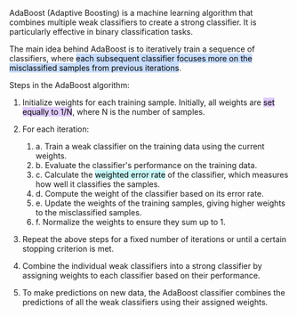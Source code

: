 AdaBoost (Adaptive Boosting) is a machine learning algorithm that combines multiple weak classifiers to create a strong classifier. It is particularly effective in binary classification tasks.

The main idea behind AdaBoost is to iteratively train a sequence of classifiers, where <mark style="background: #ADCCFFA6;">each subsequent classifier focuses more on the misclassified samples from previous iterations</mark>.

Steps in the AdaBoost algorithm:

1.  Initialize weights for each training sample. Initially, all weights are <mark style="background: #D2B3FFA6;">set equally to 1/N</mark>, where N is the number of samples.
    
2.  For each iteration: 
	1. a. Train a weak classifier on the training data using the current weights. 
	2. b. Evaluate the classifier's performance on the training data. 
	3. c. Calculate the <mark style="background: #ABF7F7A6;">weighted error rate</mark> of the classifier, which measures how well it classifies the samples. 
	4. d. Compute the weight of the classifier based on its error rate. 
	5. e. Update the weights of the training samples, giving higher weights to the misclassified samples. 
	6. f. Normalize the weights to ensure they sum up to 1.
    
3.  Repeat the above steps for a fixed number of iterations or until a certain stopping criterion is met.
    
4.  Combine the individual weak classifiers into a strong classifier by assigning weights to each classifier based on their performance.
    
5.  To make predictions on new data, the AdaBoost classifier combines the predictions of all the weak classifiers using their assigned weights.